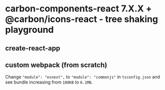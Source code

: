 # carbon-components-react 7.X.X + @carbon/icons-react - tree shaking playground

## create-react-app

## custom webpack (from scratch)

Change `"module": "esnext",` to `"module": "commonjs"` in `tsconfig.json` and see bundle increasing from `188KB` to `6.1MB`.
